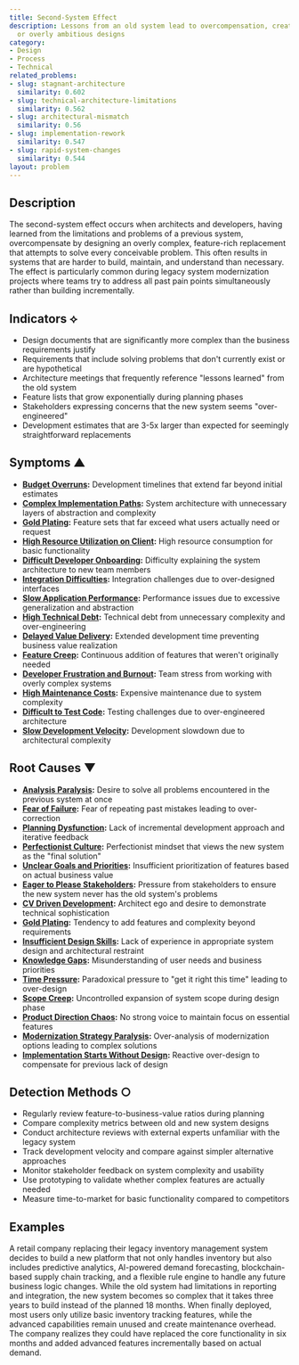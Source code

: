 ```yaml
---
title: Second-System Effect
description: Lessons from an old system lead to overcompensation, creating bloated
  or overly ambitious designs
category:
- Design
- Process
- Technical
related_problems:
- slug: stagnant-architecture
  similarity: 0.602
- slug: technical-architecture-limitations
  similarity: 0.562
- slug: architectural-mismatch
  similarity: 0.56
- slug: implementation-rework
  similarity: 0.547
- slug: rapid-system-changes
  similarity: 0.544
layout: problem
---
```


## Description

The second-system effect occurs when architects and developers, having learned from the limitations and problems of a previous system, overcompensate by designing an overly complex, feature-rich replacement that attempts to solve every conceivable problem. This often results in systems that are harder to build, maintain, and understand than necessary. The effect is particularly common during legacy system modernization projects where teams try to address all past pain points simultaneously rather than building incrementally.

## Indicators ⟡

- Design documents that are significantly more complex than the business requirements justify
- Requirements that include solving problems that don't currently exist or are hypothetical
- Architecture meetings that frequently reference "lessons learned" from the old system
- Feature lists that grow exponentially during planning phases
- Stakeholders expressing concerns that the new system seems "over-engineered"
- Development estimates that are 3-5x larger than expected for seemingly straightforward replacements

## Symptoms ▲

- **[Budget Overruns](budget-overruns.md):** Development timelines that extend far beyond initial estimates
- **[Complex Implementation Paths](complex-implementation-paths.md):** System architecture with unnecessary layers of abstraction and complexity
- **[Gold Plating](gold-plating.md):** Feature sets that far exceed what users actually need or request
- **[High Resource Utilization on Client](high-resource-utilization-on-client.md):** High resource consumption for basic functionality
- **[Difficult Developer Onboarding](difficult-developer-onboarding.md):** Difficulty explaining the system architecture to new team members
- **[Integration Difficulties](integration-difficulties.md):** Integration challenges due to over-designed interfaces
- **[Slow Application Performance](slow-application-performance.md):** Performance issues due to excessive generalization and abstraction
- **[High Technical Debt](high-technical-debt.md):** Technical debt from unnecessary complexity and over-engineering
- **[Delayed Value Delivery](delayed-value-delivery.md):** Extended development time preventing business value realization
- **[Feature Creep](feature-creep.md):** Continuous addition of features that weren't originally needed
- **[Developer Frustration and Burnout](developer-frustration-and-burnout.md):** Team stress from working with overly complex systems
- **[High Maintenance Costs](high-maintenance-costs.md):** Expensive maintenance due to system complexity
- **[Difficult to Test Code](difficult-to-test-code.md):** Testing challenges due to over-engineered architecture
- **[Slow Development Velocity](slow-development-velocity.md):** Development slowdown due to architectural complexity

## Root Causes ▼

- **[Analysis Paralysis](analysis-paralysis.md):** Desire to solve all problems encountered in the previous system at once
- **[Fear of Failure](fear-of-failure.md):** Fear of repeating past mistakes leading to over-correction
- **[Planning Dysfunction](planning-dysfunction.md):** Lack of incremental development approach and iterative feedback
- **[Perfectionist Culture](perfectionist-culture.md):** Perfectionist mindset that views the new system as the "final solution"
- **[Unclear Goals and Priorities](unclear-goals-and-priorities.md):** Insufficient prioritization of features based on actual business value
- **[Eager to Please Stakeholders](eager-to-please-stakeholders.md):** Pressure from stakeholders to ensure the new system never has the old system's problems
- **[CV Driven Development](cv-driven-development.md):** Architect ego and desire to demonstrate technical sophistication
- **[Gold Plating](gold-plating.md):** Tendency to add features and complexity beyond requirements
- **[Insufficient Design Skills](insufficient-design-skills.md):** Lack of experience in appropriate system design and architectural restraint
- **[Knowledge Gaps](knowledge-gaps.md):** Misunderstanding of user needs and business priorities
- **[Time Pressure](time-pressure.md):** Paradoxical pressure to "get it right this time" leading to over-design
- **[Scope Creep](scope-creep.md):** Uncontrolled expansion of system scope during design phase
- **[Product Direction Chaos](product-direction-chaos.md):** No strong voice to maintain focus on essential features
- **[Modernization Strategy Paralysis](modernization-strategy-paralysis.md):** Over-analysis of modernization options leading to complex solutions
- **[Implementation Starts Without Design](implementation-starts-without-design.md):** Reactive over-design to compensate for previous lack of design

## Detection Methods ○

- Regularly review feature-to-business-value ratios during planning
- Compare complexity metrics between old and new system designs
- Conduct architecture reviews with external experts unfamiliar with the legacy system
- Track development velocity and compare against simpler alternative approaches
- Monitor stakeholder feedback on system complexity and usability
- Use prototyping to validate whether complex features are actually needed
- Measure time-to-market for basic functionality compared to competitors

## Examples

A retail company replacing their legacy inventory management system decides to build a new platform that not only handles inventory but also includes predictive analytics, AI-powered demand forecasting, blockchain-based supply chain tracking, and a flexible rule engine to handle any future business logic changes. While the old system had limitations in reporting and integration, the new system becomes so complex that it takes three years to build instead of the planned 18 months. When finally deployed, most users only utilize basic inventory tracking features, while the advanced capabilities remain unused and create maintenance overhead. The company realizes they could have replaced the core functionality in six months and added advanced features incrementally based on actual demand.